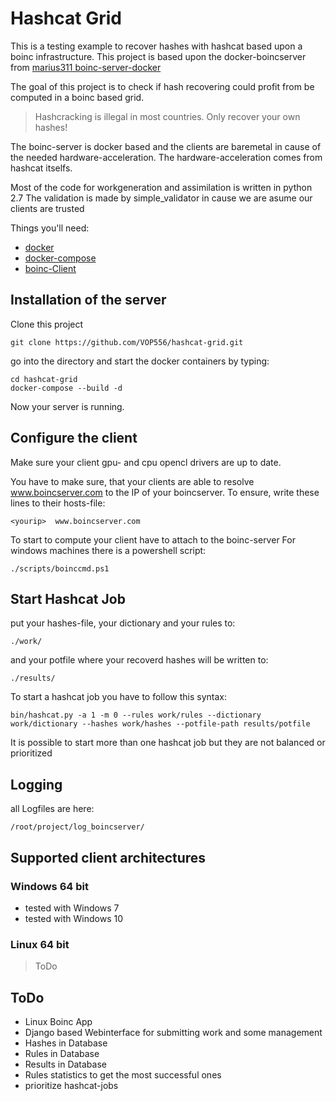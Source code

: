 # Hashcat Grid

This is a testing example to recover hashes with hashcat based upon a boinc infrastructure.
This project is based upon the docker-boincserver from  [marius311 boinc-server-docker](https://github.com/marius311/boinc-server-docker)

The goal of this project is to check if hash recovering could profit from be computed in a boinc based grid.

>Hashcracking is illegal in most countries. Only recover your own hashes! 

The boinc-server is docker based and the clients are baremetal in cause of the needed hardware-acceleration. The hardware-acceleration comes from hashcat itselfs.

Most of the code for workgeneration and assimilation is written in python 2.7
The validation is made by simple_validator in cause we are asume our clients are trusted


Things you'll need:

* [docker](https://www.docker.com/)
* [docker-compose](https://docs.docker.com/compose/install/)
* [boinc-Client](https://boinc.berkeley.edu/download_all.php)


## Installation of the server

Clone this project

    git clone https://github.com/VOP556/hashcat-grid.git

go into the directory and start the docker containers by typing:

    cd hashcat-grid
    docker-compose --build -d

Now your server is running.

## Configure the client

Make sure your client gpu- and cpu opencl drivers are up to date.

You have to make sure, that your clients are able to resolve www.boincserver.com to the IP of your boincserver.
To ensure, write these lines to their hosts-file:

    <yourip>  www.boincserver.com

To start to compute your client have to attach to the boinc-server
For windows machines there is a powershell script:

    ./scripts/boinccmd.ps1


## Start Hashcat Job
put your hashes-file, your dictionary and your rules to:

    ./work/

and your potfile where your recoverd hashes will be written to:

    ./results/

To start a hashcat job you have to follow this syntax:

    bin/hashcat.py -a 1 -m 0 --rules work/rules --dictionary work/dictionary --hashes work/hashes --potfile-path results/potfile    

It is possible to start more than one hashcat job but they are not balanced or prioritized

## Logging
all Logfiles are here:

    /root/project/log_boincserver/


## Supported client architectures

### Windows 64 bit
* tested with Windows 7
* tested with Windows 10

### Linux 64 bit
> ToDo


## ToDo
* Linux Boinc App
* Django based Webinterface for submitting work and some management
* Hashes in Database
* Rules in Database
* Results in Database
* Rules statistics to get the most successful ones
* prioritize hashcat-jobs
